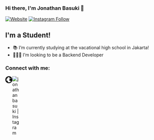 ### Hi there, I'm Jonathan Basuki 👋

[![Website](https://img.shields.io/website?label=jonathanbasuki.github.io&style=for-the-badge)](https://jonathanbasuki.github.io/)
[![Instagram Follow](https://img.shields.io/instagram/follow/jonathanbasuki?color=99004d&logo=instagram&style=for-the-badge)](http://instagram.com/jonathanbasuki/)

## I'm a Student!

- 📚 I’m currently studying at the vacational high school in Jakarta!
- 👨🏻‍💻 I’m looking to be a Backend Developer

### Connect with me:

[<img align="left" alt="jonathanbasuk.github.io" width="22px" src="https://raw.githubusercontent.com/iconic/open-iconic/master/svg/globe.svg" />][website]
[<img align="left" alt="jonathanbasuki | Instagram" width="22px" src="https://cdn.jsdelivr.net/npm/simple-icons@v3/icons/instagram.svg" />][instagram]

<br />

[website]: https://jonathanbasuki.github.io/
[instagram]: https://instagram.com/jonathanbasuki/
